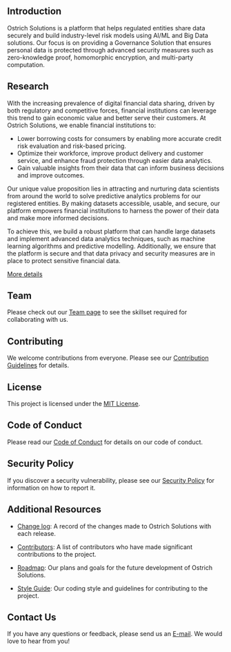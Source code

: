 ## Introduction

Ostrich Solutions is a platform that helps regulated entities share data securely and build industry-level risk models using AI/ML and Big Data solutions. Our focus is on providing a Governance Solution that ensures personal data is protected through advanced security measures such as zero-knowledge proof, homomorphic encryption, and multi-party computation.

## Research

With the increasing prevalence of digital financial data sharing, driven by both regulatory and competitive forces, financial institutions can leverage this trend to gain economic value and better serve their customers. At Ostrich Solutions, we enable financial institutions to:

- Lower borrowing costs for consumers by enabling more accurate credit risk evaluation and risk-based pricing.
- Optimize their workforce, improve product delivery and customer service, and enhance fraud protection through easier data analytics.
- Gain valuable insights from their data that can inform business decisions and improve outcomes.

Our unique value proposition lies in attracting and nurturing data scientists from around the world to solve predictive analytics problems for our registered entities. By making datasets accessible, usable, and secure, our platform empowers financial institutions to harness the power of their data and make more informed decisions.

To achieve this, we build a robust platform that can handle large datasets and implement advanced data analytics techniques, such as machine learning algorithms and predictive modelling. Additionally, we ensure that the platform is secure and that data privacy and security measures are in place to protect sensitive financial data.

[More details](https://drive.google.com/file/d/1pCPzJxAfy0Ab9A2G0TUY1yHUS0Lky1Of/view?usp=sharing "More details")

## Team

Please check out our [Team page](https://github.com/Mihir-Ai-lab/Ostrich_solutions/blob/main/Team.md) to see the skillset required for collaborating with us.

## Contributing

We welcome contributions from everyone. Please see our [Contribution Guidelines](CONTRIBUTING.md) for details.

## License

This project is licensed under the [MIT License](LICENSE).

## Code of Conduct

Please read our [Code of Conduct](CODE_OF_CONDUCT.md) for details on our code of conduct.

## Security Policy

If you discover a security vulnerability, please see our [Security Policy](SECURITY.md) for information on how to report it.

## Additional Resources

- [Change log](CHANGELOG.md): A record of the changes made to Ostrich Solutions with each release.

- [Contributors](CONTRIBUTORS.md): A list of contributors who have made significant contributions to the project.

- [Roadmap](ROADMAP.md): Our plans and goals for the future development of Ostrich Solutions.

- [Style Guide](STYLEGUIDE.md): Our coding style and guidelines for contributing to the project.

## Contact Us

If you have any questions or feedback, please send us an [E-mail](mihir@thedatascienceguy.info). We would love to hear from you!
